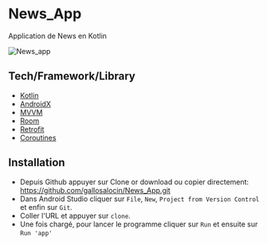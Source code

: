 # News_App

Application de News en Kotlin

![News_app](https://user-images.githubusercontent.com/49925096/83975354-ca228280-a8f3-11ea-9849-84477acbeea1.gif)

## Tech/Framework/Library
- [Kotlin](https://developer.android.com/kotlin/get-started)
- [AndroidX](https://developer.android.com/jetpack/androidx)
- [MVVM](https://developer.android.com/jetpack/docs/guide)
- [Room](https://developer.android.com/jetpack/androidx/releases/room)
- [Retrofit](https://github.com/square/retrofit)
- [Coroutines](https://developer.android.com/kotlin/coroutines)


## Installation
- Depuis Github appuyer sur Clone or download ou copier directement: https://github.com/gallosalocin/News_App.git
- Dans Android Studio cliquer sur `File`, `New`, `Project from Version Control` et enfin sur `Git`.
- Coller l'URL et appuyer sur `clone`.
- Une fois chargé, pour lancer le programme cliquer sur `Run` et ensuite sur `Run 'app'`
